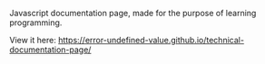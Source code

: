 Javascript documentation page, made for the purpose of learning programming.

View it here: https://error-undefined-value.github.io/technical-documentation-page/
